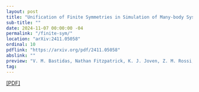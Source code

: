 ```yaml
---
layout: post
title: "Unification of Finite Symmetries in Simulation of Many-body Systems on Quantum Computers"
sub-title: ""
date: 2024-11-07 00:00:00 -04
permalink: "/finite-sym/"
location: "arXiv:2411.05058"
ordinal: 10
pdflink: "https://arxiv.org/pdf/2411.05058"
abslink: ""
preview: "V. M. Bastidas, Nathan Fitzpatrick, K. J. Joven, Z. M. Rossi, S. Islam, T. Van Voorhis, I. L. Chuang, Y. Liu"
tag:
---
```

[\[PDF\]](https://arxiv.org/pdf/2411.05058)
